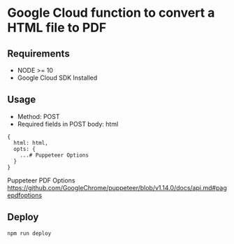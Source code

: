 # Google Cloud function to convert a HTML file to PDF

## Requirements

- NODE >= 10
- Google Cloud SDK Installed

## Usage

- Method: POST
- Required fields in POST body: html

```
{
  html: html,
  opts: {
    ...# Puppeteer Options
  }
}
```

Puppeteer PDF Options
https://github.com/GoogleChrome/puppeteer/blob/v1.14.0/docs/api.md#pagepdfoptions

## Deploy

```
npm run deploy
```
